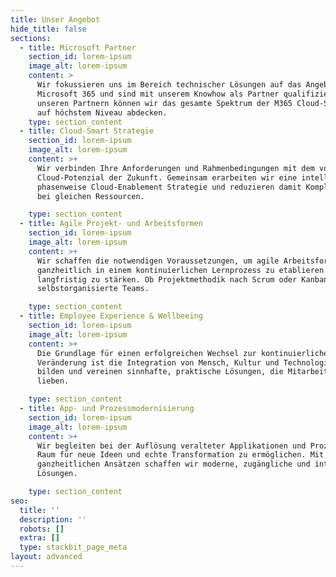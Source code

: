 ```yaml
---
title: Unser Angebot
hide_title: false
sections:
  - title: Microsoft Partner
    section_id: lorem-ipsum
    image_alt: lorem-ipsum
    content: >
      Wir fokussieren uns im Bereich technischer Lösungen auf das Angebot von
      Microsoft 365 und sind mit unserem Knowhow als Partner qualifiziert. Mit
      unseren Partnern können wir das gesamte Spektrum der M365 Cloud-Services
      auf höchstem Niveau abdecken.
    type: section_content
  - title: Cloud-Smart Strategie
    section_id: lorem-ipsum
    image_alt: lorem-ipsum
    content: >+
      Wir verbinden Ihre Anforderungen und Rahmenbedingungen mit dem vollen
      Cloud-Potenzial der Zukunft. Gemeinsam erarbeiten wir eine intelligente,
      phasenweise Cloud-Enablement Strategie und reduzieren damit Komplexität
      bei gleichen Ressourcen.

    type: section_content
  - title: Agile Projekt- und Arbeitsformen
    section_id: lorem-ipsum
    image_alt: lorem-ipsum
    content: >+
      Wir schaffen die notwendigen Voraussetzungen, um agile Arbeitsformen
      ganzheitlich in einem kontinuierlichen Lernprozess zu etablieren und
      langfristig zu stärken. Ob Projektmethodik nach Scrum oder Kanban, oder
      selbstorganisierte Teams.

    type: section_content
  - title: Employee Experience & Wellbeeing
    section_id: lorem-ipsum
    image_alt: lorem-ipsum
    content: >+
      Die Grundlage für einen erfolgreichen Wechsel zur kontinuierlichen
      Veränderung ist die Integration von Mensch, Kultur und Technologie. Wir
      bilden und vereinen sinnhafte, praktische Lösungen, die Mitarbeitende
      lieben.

    type: section_content
  - title: App- und Prozessmodernisierung
    section_id: lorem-ipsum
    image_alt: lorem-ipsum
    content: >+
      Wir begleiten bei der Auflösung veralteter Applikationen und Prozesse, um
      Raum für neue Ideen und echte Transformation zu ermöglichen. Mit
      ganzheitlichen Ansätzen schaffen wir moderne, zugängliche und integrale
      Lösungen.

    type: section_content
seo:
  title: ''
  description: ''
  robots: []
  extra: []
  type: stackbit_page_meta
layout: advanced
---
```

